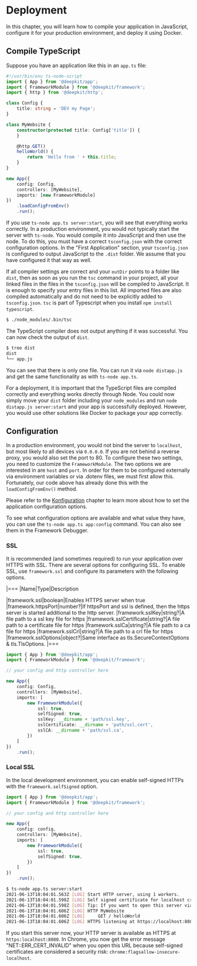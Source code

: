 # Deployment

In this chapter, you will learn how to compile your application in JavaScript, configure it for your production environment, and deploy it using Docker.

## Compile TypeScript

Suppose you have an application like this in an `app.ts` file:

```typescript
#!/usr/bin/env ts-node-script
import { App } from '@deepkit/app';
import { FrameworkModule } from '@deepkit/framework';
import { http } from '@deepkit/http';

class Config {
    title: string = 'DEV my Page';
}

class MyWebsite {
    constructor(protected title: Config['title']) {
    }

    @http.GET()
    helloWorld() {
        return 'Hello from ' + this.title;
    }
}

new App({
    config: Config,
    controllers: [MyWebsite],
    imports: [new FrameworkModule]
})
    .loadConfigFromEnv()
    .run();
```

If you use `ts-node app.ts server:start`, you will see that everything works correctly. In a production environment, you would not typically start the server with `ts-node`. You would compile it into JavaScript and then use the node. To do this, you must have a correct `tsconfig.json` with the correct configuration options. In the "First Application" section, your `tsconfig.json` is configured to output JavaScript to the `.dist` folder. We assume that you have configured it that way as well.

If all compiler settings are correct and your `outDir` points to a folder like `dist`, then as soon as you run the `tsc` command in your project, all your linked files in the files in the `tsconfig.json` will be compiled to JavaScript. It is enough to specify your entry files in this list. All imported files are also compiled automatically and do not need to be explicitly added to `tsconfig.json`. `tsc` is part of Typescript when you install `npm install typescript`.

```sh
$ ./node_modules/.bin/tsc
```

The TypeScript compiler does not output anything if it was successful. You can now check the output of `dist`.

```sh
$ tree dist
dist
└── app.js
```

You can see that there is only one file. You can run it via `node distapp.js` and get the same functionality as with `ts-node app.ts`.

For a deployment, it is important that the TypeScript files are compiled correctly and everything works directly through Node. You could now simply move your `dist` folder including your `node_modules` and run `node distapp.js server:start` and your app is successfully deployed. However, you would use other solutions like Docker to package your app correctly.

## Configuration

In a production environment, you would not bind the server to `localhost`, but most likely to all devices via `0.0.0.0`. If you are not behind a reverse proxy, you would also set the port to 80. To configure these two settings, you need to customize the `FrameworkModule`. The two options we are interested in are `host` and `port`. In order for them to be configured externally via environment variables or via .dotenv files, we must first allow this. Fortunately, our code above has already done this with the `loadConfigFromEnv()` method.

Please refer to the [Konfiguration](framework.md#confiruration) chapter to learn more about how to set the application configuration options.

To see what configuration options are available and what value they have, you can use the `ts-node app.ts app:config` command. You can also see them in the Framework Debugger.

### SSL

It is recommended (and sometimes required) to run your application over HTTPS with SSL. There are several options for configuring SSL. To enable SSL, use
`framework.ssl` and configure its parameters with the following options.

|===
|Name|Type|Description

|framework.ssl|boolean|Enables HTTPS server when true
|framework.httpsPort|number?|If httpsPort and ssl is defined, then the https server is started additional to the http server.
|framework.sslKey|string?|A file path to a ssl key file for https
|framework.sslCertificate|string?|A file path to a certificate file for https
|framework.sslCa|string?|A file path to a ca file for https
|framework.sslCrl|string?|A file path to a crl file for https
|framework.sslOptions|object?|Same interface as tls.SecureContextOptions & tls.TlsOptions.
|===

```typescript
import { App } from '@deepkit/app';
import { FrameworkModule } from '@deepkit/framework';

// your config and http controller here

new App({
    config: Config,
    controllers: [MyWebsite],
    imports: [
        new FrameworkModule({
            ssl: true,
            selfSigned: true,
            sslKey: __dirname + 'path/ssl.key',
            sslCertificate: __dirname + 'path/ssl.cert',
            sslCA: __dirname + 'path/ssl.ca',
        })
    ]
})
    .run();
```

### Local SSL

In the local development environment, you can enable self-signed HTTPs with the `framework.selfSigned` option.

```typescript
import { App } from '@deepkit/app';
import { FrameworkModule } from '@deepkit/framework';

// your config and http controller here

new App({
    config: config,
    controllers: [MyWebsite],
    imports: [
        new FrameworkModule({
            ssl: true,
            selfSigned: true,
        })
    ]
})
    .run();
```

```sh
$ ts-node app.ts server:start
2021-06-13T18:04:01.563Z [LOG] Start HTTP server, using 1 workers.
2021-06-13T18:04:01.598Z [LOG] Self signed certificate for localhost created at var/self-signed-localhost.cert
2021-06-13T18:04:01.598Z [LOG] Tip: If you want to open this server via chrome for localhost, use chrome://flags/#allow-insecure-localhost
2021-06-13T18:04:01.606Z [LOG] HTTP MyWebsite
2021-06-13T18:04:01.606Z [LOG]     GET / helloWorld
2021-06-13T18:04:01.606Z [LOG] HTTPS listening at https://localhost:8080/
```

If you start this server now, your HTTP server is available as HTTPS at `https:localhost:8080`. In Chrome, you now get the error message "NET::ERR_CERT_INVALID" when you open this URL because self-signed certificates are considered a security risk: `chrome:flagsallow-insecure-localhost`.
